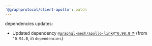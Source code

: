 ```yaml
---
'@graphprotocol/client-apollo': patch
---
```

dependencies updates:
  - Updated dependency [`@graphql-mesh/apollo-link@^0.98.0` ↗︎](https://www.npmjs.com/package/@graphql-mesh/apollo-link/v/0.98.0) (from `^0.94.0`, in `dependencies`)
